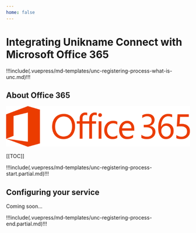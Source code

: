 ```yaml
---
home: false
---
```


# Integrating Unikname Connect with Microsoft Office 365

!!!include(.vuepress/md-templates/unc-registering-process-what-is-unc.md)!!!

## About Office 365

![Office 365](./office365-logo-full.png)

[[TOC]]

!!!include(.vuepress/md-templates/unc-registering-process-start.partial.md)!!!

## Configuring your service

Coming soon...

!!!include(.vuepress/md-templates/unc-registering-process-end.partial.md)!!!
